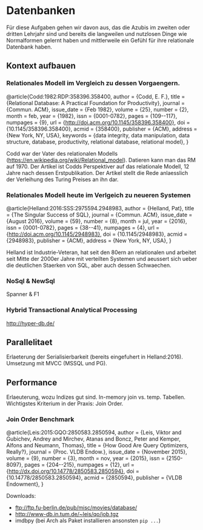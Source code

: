 # Datenbanken

Für diese Aufgaben gehen wir davon aus, das die Azubis im zweiten oder dritten Lehrjahr sind und bereits die langweilen und nutzlosen Dinge wie Normalformen gelernt haben und mittlerweile ein Gefühl für ihre relationale Datenbank haben.

## Kontext aufbauen

### Relationales Modell im Vergleich zu dessen Vorgaengern.

@article{Codd:1982:RDP:358396.358400,
 author = {Codd, E. F.},
 title = {Relational Database: A Practical Foundation for Productivity},
 journal = {Commun. ACM},
 issue_date = {Feb 1982},
 volume = {25},
 number = {2},
 month = feb,
 year = {1982},
 issn = {0001-0782},
 pages = {109--117},
 numpages = {9},
 url = {http://doi.acm.org/10.1145/358396.358400},
 doi = {10.1145/358396.358400},
 acmid = {358400},
 publisher = {ACM},
 address = {New York, NY, USA},
 keywords = {data integrity, data manipulation, data structure, database, productivity, relational database, relational model},
 }

Codd war der Vater des relationalen Modells (https://en.wikipedia.org/wiki/Relational_model). Datieren kann man das RM auf 1970. Der Artikel ist Codds Perspektiver auf das relationale Modell, 12 Jahre nach dessen Erstpublikation. Der Artikel stellt die Rede anlaesslich der Verleihung des Turing Preises an ihn dar.

### Relationales Modell heute im Verlgeich zu neueren Systemen

@article{Helland:2016:SSS:2975594.2948983,
 author = {Helland, Pat},
 title = {The Singular Success of SQL},
 journal = {Commun. ACM},
 issue_date = {August 2016},
 volume = {59},
 number = {8},
 month = jul,
 year = {2016},
 issn = {0001-0782},
 pages = {38--41},
 numpages = {4},
 url = {http://doi.acm.org/10.1145/2948983},
 doi = {10.1145/2948983},
 acmid = {2948983},
 publisher = {ACM},
 address = {New York, NY, USA},
 }

Helland ist Industrie-Veteran, hat seit den 80ern an relationalen und arbeitet seit Mitte der 2000er Jahre mit verteilten Systemen und aeussert sich ueber die deutlichen Staerken von SQL, aber auch dessen Schwaechen.

### NoSql & NewSql

Spanner & F1

### Hybrid Transactional Analytical Processing

http://hyper-db.de/


## Parallelitaet

Erlaeterung der Serialisierbarkeit (bereits eingefuhert in Helland:2016). Umsetzung mit MVCC (MSSQL und PG).


## Performance

Erlaeuterung, wozu Indizes gut sind. In-memory join vs. temp. Tabellen. Wichtigstes Kriterium in der Praxis: Join Order.

### Join Order Benchmark

@article{Leis:2015:GQO:2850583.2850594,
 author = {Leis, Viktor and Gubichev, Andrey and Mirchev, Atanas and Boncz, Peter and Kemper, Alfons and Neumann, Thomas},
 title = {How Good Are Query Optimizers, Really?},
 journal = {Proc. VLDB Endow.},
 issue_date = {November 2015},
 volume = {9},
 number = {3},
 month = nov,
 year = {2015},
 issn = {2150-8097},
 pages = {204--215},
 numpages = {12},
 url = {http://dx.doi.org/10.14778/2850583.2850594},
 doi = {10.14778/2850583.2850594},
 acmid = {2850594},
 publisher = {VLDB Endowment},
}

Downloads:
 - ftp://ftp.fu-berlin.de/pub/misc/movies/database/
 - http://www-db.in.tum.de/~leis/qo/job.tgz
 - imdbpy (bei Arch als Paket installieren ansonsten `pip ...`)


